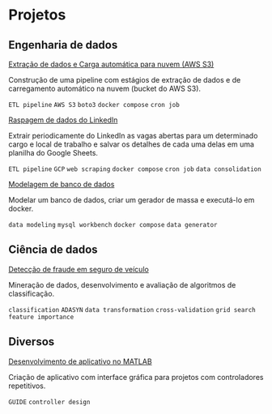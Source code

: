 # Projetos

## Engenharia de dados

[Extração de dados e Carga automática para nuvem (AWS S3)](./de/etl-aws.md)

Construção de uma pipeline com estágios de extração de dados e de carregamento automático na nuvem (bucket do AWS S3).

  `ETL pipeline` `AWS S3` `boto3` `docker compose` `cron job`

[Raspagem de dados do LinkedIn](./de/scraping-jobs.md)

Extrair periodicamente do LinkedIn as vagas abertas para um determinado cargo e local de trabalho e salvar os detalhes de cada uma delas em uma planilha do Google Sheets.

  `ETL pipeline` `GCP` `web scraping` `docker compose` `cron job` `data consolidation`

[Modelagem de banco de dados](./de/modelagem-bd.md)

Modelar um banco de dados, criar um gerador de massa e executá-lo em docker.

  `data modeling` `mysql workbench` `docker compose` `data generator`

## Ciência de dados

[Detecção de fraude em seguro de veículo](./ds/fraud-detection.md)

Mineração de dados, desenvolvimento e avaliação de algoritmos de classificação.

  `classification` `ADASYN` `data transformation` `cross-validation` `grid search` `feature importance`

## Diversos

[Desenvolvimento de aplicativo no MATLAB](./misc/matlab.md)

Criação de aplicativo com interface gráfica para projetos com controladores repetitivos.

  `GUIDE` `controller design`